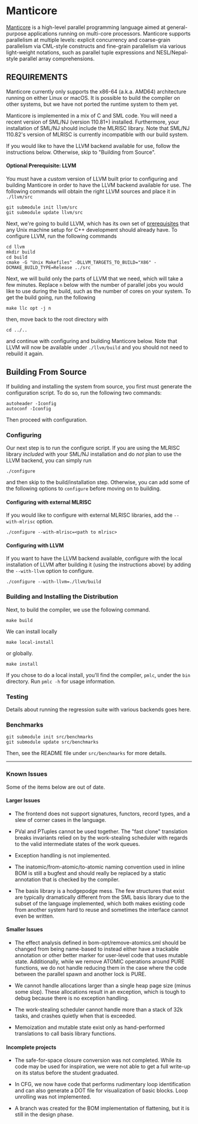 # Manticore

[Manticore](http://manticore.cs.uchicago.edu) is a high-level parallel programming language aimed at general-purpose applications running on multi-core processors. Manticore supports parallelism at multiple levels: explicit concurrency and coarse-grain parallelism via CML-style constructs and fine-grain parallelism via various light-weight notations, such as parallel tuple expressions and NESL/Nepal-style parallel array comprehensions.

## REQUIREMENTS


Manticore currently only supports the x86-64 (a.k.a. AMD64)
architecture running on either Linux or macOS. It is possible to
build the compiler on other systems, but we have not
ported the runtime system to them yet.

Manticore is implemented in a mix of C and SML code.  You will need a
recent version of SML/NJ (version 110.81+) installed.  Furthermore,
your installation of SML/NJ should include the MLRISC library.
Note that SML/NJ 110.82's version of MLRISC is currently incompatible with our
build system.

If you would like to have the LLVM backend available for use,
follow the instructions below. Otherwise, skip to "Building from Source".

#### Optional Prerequisite: LLVM

You must have a *custom* version of LLVM built prior to configuring and
building Manticore in order to have the LLVM backend available for use.
The following commands will obtain the right LLVM sources and place it in `./llvm/src`

    git submodule init llvm/src
    git submodule update llvm/src

Next, we're going to build LLVM, which has its own set of [prerequisites](http://llvm.org/docs/GettingStarted.html#software) that
any Unix machine setup for C++ development should already have.
To configure LLVM, run the following commands

    cd llvm
    mkdir build
    cd build
    cmake -G "Unix Makefiles" -DLLVM_TARGETS_TO_BUILD="X86" -DCMAKE_BUILD_TYPE=Release ../src

Next, we will build only the parts of LLVM that we need, which will take a few minutes.
Replace `n` below with the number of parallel jobs you would like to use during
the build, such as the number of cores on your system.
To get the build going, run the following

    make llc opt -j n

then, move back to the root directory with

    cd ../..

and continue with configuring and building Manticore below. Note that LLVM will now be
available under `./llvm/build` and you should not need to rebuild it again.


## Building From Source

If building and installing the system from source, you first must
generate the configuration script.  To do so, run the following two commands:

    autoheader -Iconfig
    autoconf -Iconfig

Then proceed with configuration.

### Configuring

Our next step is to run the configure script. If you are using the MLRISC
library *included* with your SML/NJ installation and do *not* plan to use the
LLVM backend, you can simply run

	./configure

and then skip to the build/installation step. Otherwise, you can add some
of the following options to `configure` before moving on to building.

#### Configuring with external MLRISC

If you would like to configure with external MLRISC libraries,
add the `--with-mlrisc` option.

	./configure --with-mlrisc=<path to mlrisc>

#### Configuring with LLVM

If you want to have the LLVM backend available, configure with the local
installation of LLVM after building it (using the instructions above) by
adding the `--with-llvm` option to configure.

    ./configure --with-llvm=./llvm/build


### Building and Installing the Distribution

Next, to build the compiler, we use the following command.

    make build

We can install locally

    make local-install

or globally.

    make install

If you chose to do a local install, you'll find the compiler, `pmlc`,
under the `bin` directory.
Run `pmlc -h` for usage information.

### Testing

Details about running the regression suite with various backends goes here.

### Benchmarks

    git submodule init src/benchmarks
    git submodule update src/benchmarks

Then, see the README file under `src/benchmarks` for more details.

------------------

### Known Issues

Some of the items below are out of date.

#### Larger Issues
- The frontend does not support signatures, functors, record types, and a slew of
corner cases in the language.

- PVal and PTuples cannot be used together. The "fast clone" translation breaks
invariants relied on by the work-stealing scheduler with regards to the valid
intermediate states of the work queues.

- Exception handling is not implemented.

- The inatomic/from-atomic/to-atomic naming convention used in inline BOM is still
a bugfest and should really be replaced by a static annotation that is checked
by the compiler.

- The basis library is a hodgepodge mess. The few structures that exist are
typically dramatically different from the SML basis library due to the subset of
the language implemented, which both makes existing code from another system
hard to reuse and sometimes the interface cannot even be written.

#### Smaller Issues

- The effect analysis defined in bom-opt/remove-atomics.sml should be changed from
being name-based to instead either have a trackable annotation or other better
marker for user-level code that uses mutable state. Additionally, while we
remove ATOMIC operations around PURE functions, we do not handle reducing them
in the case where the code between the parallel spawn and another lock is PURE.

- We cannot handle allocations larger than a single heap page size (minus some
slop). These allocations result in an exception, which is tough to debug because
there is no exception handling.

- The work-stealing scheduler cannot handle more than a stack of 32k tasks, and
crashes quietly when that is exceeded.

- Memoization and mutable state exist only as hand-performed translations to call
basis library functions.

#### Incomplete projects

- The safe-for-space closure conversion was not completed. While its code may be
used for inspiration, we were not able to get a full write-up on its status
before the student graduated.

- In CFG, we now have code that performs rudimentary loop identification and can
also generate a DOT file for visualization of basic blocks. Loop unrolling was
not implemented.

- A branch was created for the BOM implementation of flattening, but it is still
in the design phase.
